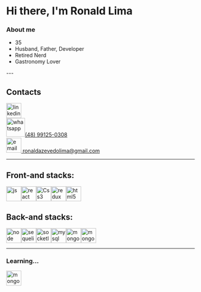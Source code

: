 <h1>Hi there, I'm Ronald Lima</h1>

<h3>About me</h3>
<ul>
<li>35</li>
<li>Husband, Father, Developer</li>
<li>Retired Nerd</li>
<li>Gastronomy Lover</li>

</ul>
---
<!-- entre [] texto que vai aparecer, entre() link e descricao-->
<!-- [link linkedin](https://www.linkedin.com/in/ronald-limaa "My Linkedin") -->
<h2>Contacts</h2>

<div>
<a href="https://www.linkedin.com/in/ronald-limaa" target="_blank"><img width="40px" alt="linkedin" src="https://www.flaticon.com/svg/vstatic/svg/174/174857.svg?token=exp=1614024674~hmac=080085b416e9a57fdf882c05a4ea7ce3"></a>
</div>

<div>
<a href="https://www.linkedin.com/in/ronald-limaa" target="_blank"><img width="50px" alt="whatsapp" src="https://www.ccbeusorocaba.com.br/wp-content/uploads/2020/02/4705398-whatsapp-logo-download-whatsapp-png-download-670503-free-whatsapp-logo-png-900_520_preview.jpg">(48) 99125-0308</a>
</div>

<div>
<a href="https://www.linkedin.com/in/ronald-limaa" target="_blank"><img width="40px" alt="email" src="https://i.pinimg.com/564x/bb/18/bd/bb18bdbbef437b2d50518db5a8292c94.jpg">  ronaldazevedolima@gmail.com</a>
</div>

---

<h2>Front-and stacks:</h2>
<div style="display:inline-flex">
<div>
<img width="40px" alt="js" src="https://upload.wikimedia.org/wikipedia/commons/thumb/9/99/Unofficial_JavaScript_logo_2.svg/1200px-Unofficial_JavaScript_logo_2.svg.png">
</div>

<div>
<img width="40px" alt="react" src="https://upload.wikimedia.org/wikipedia/commons/thumb/a/a7/React-icon.svg/1280px-React-icon.svg.png">
</div>

<div>
<img width="40px" alt="Css3" src="https://miro.medium.com/max/280/1*xfJlmNB_-rAJAJzBNKanlQ.jpeg">
</div>

<div>
<img width="40px" alt="redux" src="https://img2.gratispng.com/20181122/fzo/kisspng-redux-react-javascript-library-application-softwar-egghead-intro-to-redux-5bf74afc404894.3460027115429332442633.jpg">
</div>

<div>
<img width="40px" alt="html5" src="https://upload.wikimedia.org/wikipedia/commons/6/61/HTML5_logo_and_wordmark.svg">
</div>
</div>

<h2>Back-and stacks:</h2>
<div style="display:flex">
<div>
<img width="40px" alt="node" src="https://brandeps.com/logo-download/N/Node-JS-logo-vector-01.svg">
</div>

<div>
<img width="40px" alt="sequelize" src="https://google.github.io/sqlcommenter/images/sequelize-logo.png">
</div>

<div>
<img width="40px" alt="socketIo" src="https://blog.daydevelops.com/storage/cover/2019/11/24/P7ruVkm1evJ0iTabU3zOW7RZcmlPwZZwzH0626JO.png">
</div>

<div>
<img width="40px" alt="mysql" src="https://www.elearningworld.org/wp-content/uploads/2019/04/MySQL.svg.png">
</div>

<div>
<img width="40px" alt="mongoDb" src="https://media.glassdoor.com/sql/433703/mongodb-squarelogo-1564695792753.png">
</div>

<div>
<img width="40px" alt="mongoDb" src="https://seekicon.com/free-icon-download/heroku-icon_4.svg">
</div>
</div>

---
<h3>Learning...</h3>
<div>
<img width="40px" alt="mongoDb" src="https://upload.wikimedia.org/wikipedia/commons/thumb/c/c3/Python-logo-notext.svg/110px-Python-logo-notext.svg.png">
</div>

<!--
nao consegui editar o tamanho da imagem
 js:
![alt text width](https://upload.wikimedia.org/wikipedia/commons/thumb/9/99/Unofficial_JavaScript_logo_2.svg/1200px-Unofficial_JavaScript_logo_2.svg.png "js" "40px") -->
<!--
**ronaldazevedolima/ronaldazevedolima** is a ✨ _special_ ✨ repository because its `README.md` (this file) appears on your GitHub profile.

Here are some ideas to get you started:

- 🔭 I’m currently working on ...
- 🌱 I’m currently learning ...
- 👯 I’m looking to collaborate on ...
- 🤔 I’m looking for help with ...
- 💬 Ask me about ...
- 📫 How to reach me: ...
- 😄 Pronouns: ...
- ⚡ Fun fact: ...
-->
